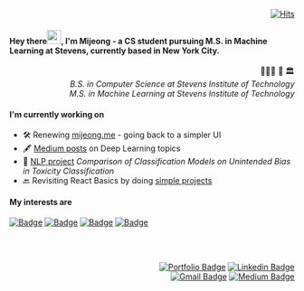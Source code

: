 <!--
**halfundecided/halfundecided** is a ✨ _special_ ✨ repository because its `README.md` (this file) appears on your GitHub profile.

Here are some ideas to get you started:

- 🔭 I’m currently working on ...
- 🌱 I’m currently learning ...
- 👯 I’m looking to collaborate on ...
- 🤔 I’m looking for help with ...
- 💬 Ask me about ...
- 📫 How to reach me: ...
- 😄 Pronouns: ...
- ⚡ Fun fact: ...
-->

<div align=right>	

[![Hits](https://hits.seeyoufarm.com/api/count/incr/badge.svg?url=https%3A%2F%2Fgithub.com%2Fhalfundecided)](https://hits.seeyoufarm.com)

</div>

#### Hey there<img src="https://media.giphy.com/media/hvRJCLFzcasrR4ia7z/giphy.gif" width="25px">, I'm Mijeong - a CS student pursuing M.S. in Machine Learning at Stevens, currently based in New York City. 
   
<div align=right>
	
👩🏻‍🎓 🧡 🏛   
_B.S. in Computer Science at Stevens Institute of Technology_     
_M.S. in Machine Learning at Stevens Institute of Technology_

</div>	

#### I'm currently working on 
- 🛠 Renewing [mijeong.me](https://www.mijeong.me) - going back to a simpler UI
- 🖋 [Medium posts](https://halfundecided.medium.com) on Deep Learning topics
- 📰 [NLP project](https://github.com/halfundecided/nlp_toxicity_classification_analysis) _Comparison of Classification Models on Unintended Bias in Toxicity Classification_
- 🔙 Revisiting React Basics by doing [simple projects](https://github.com/halfundecided/react-small-samples) 

<!--
- 🧠 Deep Learning Specialization offered by [deeplearning.ai](https://www.deeplearning.ai/)
- 🔎 Leetcode [Coding Interview Problems](https://github.com/halfundecided/leetcode-interview-questions)
-->


#### My interests are 

[![Badge](http://img.shields.io/badge/-React-blue?style=for-the-badge&logo=react&link=https://reactjs.org/)](https://reactjs.org/)
[![Badge](http://img.shields.io/badge/-GraphQL-blueviolet?style=for-the-badge&logo=graphql&link=https://graphql.org/)](https://graphql.org/)
[![Badge](http://img.shields.io/badge/-Python-yellow?style=for-the-badge&logo=python&link=https://www.python.org/)](https://www.python.org/)
[![Badge](http://img.shields.io/badge/-Deep%20Learning-9cf?style=for-the-badge)]()

<br></br>
<div align=right>
	
[![Portfolio Badge](http://img.shields.io/badge/-Portfolio?style=flat&logo=github&link=https://www.mijeong.me/)](https://www.mijeong.me/)
[![Linkedin Badge](https://img.shields.io/badge/-LinkedIn-blue?style=flat&logo=Linkedin&logoColor=white&link=https://www.linkedin.com/in/halfundecided/)](https://www.linkedin.com/in/halfundecided/)	
[![Gmail Badge](https://img.shields.io/badge/Gmail-d14836?style=flat&logo=Gmail&logoColor=white&link=mailto:halfundecided@gmail.com)](mailto:halfundecided@gmail.com)
[![Medium Badge](https://img.shields.io/badge/-Medium-black?style=flat&logo=medium&link=https://halfundecided.medium.com)](https://halfundecided.medium.com)	
	
</div>


